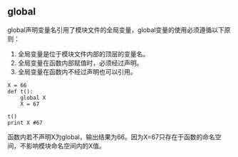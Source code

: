 

## global

global声明变量名引用了模块文件的全局变量，global变量的使用必须遵循以下原则：
1. 全局变量是位于模块文件内部的顶层的变量名。
2. 全局变量在函数内部赋值时，必须经过声明。
3. 全局变量在函数内不经过声明也可以引用。

```
X = 66
def t():
	global X
	X = 67

t()
print X #67
```
函数内若不声明X为global，输出结果为66。因为X=67只存在于函数的命名空间，不影响模块命名空间内的X值。